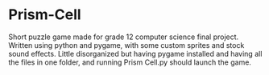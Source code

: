 # Prism-Cell
Short puzzle game made for grade 12 computer science final project. Written using python and pygame, with some custom sprites and stock sound effects.
Little disorganized but having pygame installed and having all the files in one folder, and running Prism Cell.py should launch the game.
